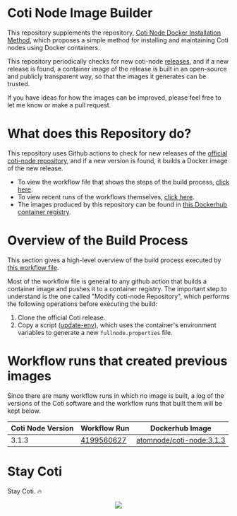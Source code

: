 # Coti Node Image Builder

This repository supplements the repository, <a href="https://github.com/tj-wells/coti-node" target="_blank">Coti Node Docker Installation Method</a>, which proposes a simple method for installing and maintaining Coti nodes using Docker containers.

This repository periodically checks for new coti-node <a href="https://github.com/coti-io/coti-node/releases" target="_blank">releases</a>, and if a new release is found, a container image of the release is built in an open-source and publicly transparent way, so that the images it generates can be trusted.

If you have ideas for how the images can be improved, please feel free to let me know or make a pull request.

# What does this Repository do?

This repository uses Github actions to check for new releases of the <a href="https://github.com/coti-io/coti-node">official coti-node repository</a>, and if a new version is found, it builds a Docker image of the new release.

- To view the workflow file that shows the steps of the build process, <a href="https://github.com/tj-wells/coti-node-images/blob/master/.github/workflows/update-image.yml"  target="_blank">click here</a>.
- To view recent runs of the workflows themselves, <a href="https://github.com/tj-wells/coti-node-images/actions"  target="_blank">click here</a>.
- The images produced by this repository can be found in <a href="https://hub.docker.com/r/atomnode/coti-node"  target="_blank">this Dockerhub container registry</a>.

# Overview of the Build Process

This section gives a high-level overview of the build process executed by <a href="https://github.com/tj-wells/coti-node-images/blob/master/.github/workflows/update-image.yml" target="_blank">this workflow file</a>.

Most of the workflow file is general to any github action that builds a container image and pushes it to a container registry. The important step to understand is the one called "Modify coti-node Repository", which performs the following operations before executing the build:

1. Clone the official Coti release.
2. Copy a script (<a href="https://github.com/tj-wells/coti-node-images/blob/master/update-env" target="_blank">update-env</a>), which uses the container's environment variables to generate a new `fullnode.properties` file.

# Workflow runs that created previous images

Since there are many workflow runs in which no image is built, a log of the versions of the Coti software and the workflow runs that built them will be kept below.

| Coti Node Version | Workflow Run | Dockerhub Image |
| ----------------- | ------------ | --------------- |
| 3.1.3  | <a href="https://github.com/tomjwells/coti-node-images/actions/runs/4199560627">4199560627</a>  | <a href="https://hub.docker.com/layers/atomnode/coti-node/3.1.3/images/sha256-143cd458730407585b5bb50eef658e3104cd38e251504d779e7e6dd0cd20b725?context=repo">atomnode/coti-node:3.1.3</a> |


# Stay Coti

Stay Coti. ️‍🔥

<p align="center"><a href="https://twitter.com/tomjwells" target="_blank"><img src="https://cdn.discordapp.com/avatars/343604221331111946/65130831872c9daabdb0d803ce27e594.webp?size=240"></a></p>

